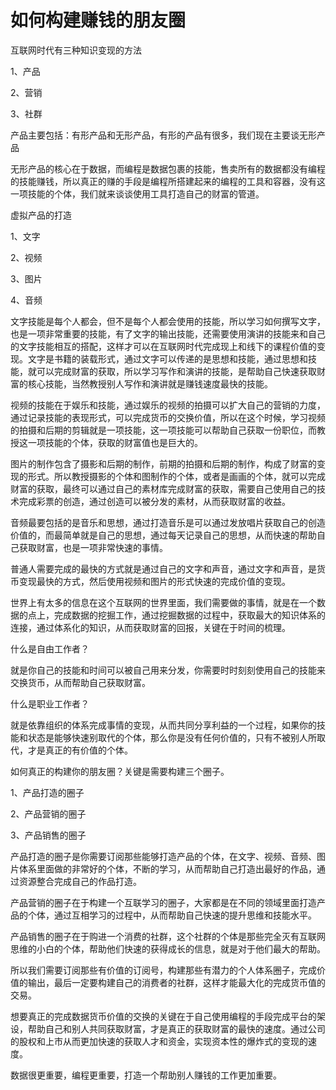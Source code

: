 # 如何构建赚钱的朋友圈

互联网时代有三种知识变现的方法

1、产品

2、营销

3、社群

产品主要包括：有形产品和无形产品，有形的产品有很多，我们现在主要谈无形产品

无形产品的核心在于数据，而编程是数据包裹的技能，售卖所有的数据都没有编程的技能赚钱，所以真正的赚的手段是编程所搭建起来的编程的工具和容器，没有这一项技能的个体，我们就来谈谈使用工具打造自己的财富的管道。

虚拟产品的打造

1、文字

2、视频

3、图片

4、音频

文字技能是每个人都会，但不是每个人都会使用的技能，所以学习如何撰写文字，也是一项非常重要的技能，有了文字的输出技能，还需要使用演讲的技能来和自己的文字技能相互的搭配，这样才可以在互联网时代完成现上和线下的课程价值的变现。文字是书籍的装载形式，通过文字可以传递的是思想和技能，通过思想和技能，就可以完成财富的获取，所以学习写作和演讲的技能，是帮助自己快速获取财富的核心技能，当然教授别人写作和演讲就是赚钱速度最快的技能。

视频的技能在于娱乐和技能，通过娱乐的视频的拍摄可以扩大自己的营销的力度，通过记录技能的表现形式，可以完成货币的交换价值，所以在这个时候，学习视频的拍摄和后期的剪辑就是一项技能，这一项技能可以帮助自己获取一份职位，而教授这一项技能的个体，获取的财富值也是巨大的。

图片的制作包含了摄影和后期的制作，前期的拍摄和后期的制作，构成了财富的变现的形式。所以教授摄影的个体和图制作的个体，或者是画画的个体，就可以完成财富的获取，最终可以通过自己的素材库完成财富的获取，需要自己使用自己的技术完成彩票的创造，通过创造可以被分发的素材，从而获取财富的收益。

音频最要包括的是音乐和思想，通过打造音乐是可以通过发放唱片获取自己的创造价值的，而最简单就是自己的思想，通过每天记录自己的思想，从而快速的帮助自己获取财富，也是一项非常快速的事情。

普通人需要完成的最快的方式就是通过自己的文字和声音，通过文字和声音，是货币变现最快的方式，然后使用视频和图片的形式快速的完成价值的变现。

世界上有太多的信息在这个互联网的世界里面，我们需要做的事情，就是在一个数据的点上，完成数据的挖掘工作，通过挖掘数据的过程中，获取最大的知识体系的连接，通过体系化的知识，从而获取财富的回报，关键在于时间的梳理。

什么是自由工作者？

就是你自己的技能和时间可以被自己用来分发，你需要时时刻刻使用自己的技能来交换货币，从而帮助自己获取财富。

什么是职业工作者？

就是依靠组织的体系完成事情的变现，从而共同分享利益的一个过程，如果你的技能和状态是能够快速别取代的个体，那么你是没有任何价值的，只有不被别人所取代，才是真正的有价值的个体。

如何真正的构建你的朋友圈？关键是需要构建三个圈子。

1、产品打造的圈子

2、产品营销的圈子

3、产品销售的圈子

产品打造的圈子是你需要订阅那些能够打造产品的个体，在文字、视频、音频、图片体系里面做的非常好的个体，不断的学习，从而帮助自己打造出最好的作品，通过资源整合完成自己的作品打造。

产品营销的圈子在于构建一个互联学习的圈子，大家都是在不同的领域里面打造产品的个体，通过互相学习的过程中，从而帮助自己快速的提升思维和技能水平。

产品销售的圈子在于购进一个消费的社群，这个社群的个体是那些完全灭有互联网思维的小白的个体，帮助他们快速的获得成长的信息，就是对于他们最大的帮助。

所以我们需要订阅那些有价值的订阅号，构建那些有潜力的个人体系圈子，完成价值的输出，最后一定要构建自己的消费者的社群，这样才能最大化的完成货币值的交易。

想要真正的完成数据货币价值的交换的关键在于自己使用编程的手段完成平台的架设，帮助自己和别人共同获取财富，才是真正的获取财富的最快的速度。通过公司的股权和上市从而更加快速的获取人才和资金，实现资本性的爆炸式的变现的速度。

数据很更重要，编程更重要，打造一个帮助别人赚钱的工作更加重要。
